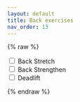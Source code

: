 ```yaml
---
layout: default
title: Back exercises
nav_order: 13
---
```

{% raw %}
<div id="exercise-list">
  <label>
    <input type="checkbox" id="exercise-back-stretch">
    Back Stretch
  </label><br>
  <label>
    <input type="checkbox" id="exercise-back-strengthen">
    Back Strengthen
  </label><br>
  <label>
    <input type="checkbox" id="exercise-deadlift">
    Deadlift
  </label>
</div>

<script>
  document.addEventListener("DOMContentLoaded", function () {
    const checkboxes = document.querySelectorAll('#exercise-list input[type="checkbox"]');
    
    checkboxes.forEach(checkbox => {
      const id = checkbox.id;
      // Load from localStorage
      const saved = localStorage.getItem(id);
      if (saved !== null) {
        checkbox.checked = JSON.parse(saved); // Converts string to boolean
      }

      // Save to localStorage on change
      checkbox.addEventListener("change", function () {
        localStorage.setItem(id, checkbox.checked);
      });
    });
  });
</script>

{% endraw %}
